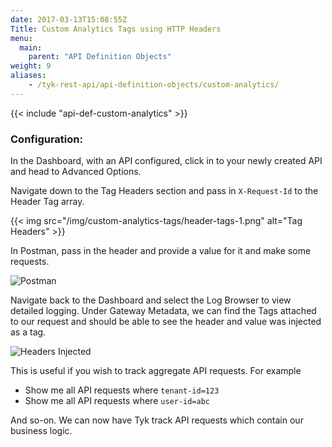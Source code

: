```yaml
---
date: 2017-03-13T15:08:55Z
Title: Custom Analytics Tags using HTTP Headers
menu:
  main:
    parent: "API Definition Objects"
weight: 9
aliases:
    - /tyk-rest-api/api-definition-objects/custom-analytics/
--- 
```


{{< include "api-def-custom-analytics" >}}

### Configuration:

In the Dashboard, with an API configured, click in to your newly created API and head to Advanced Options. 

Navigate down to the Tag Headers section and pass in `X-Request-Id` to the Header Tag array. 

{{< img src="/img/custom-analytics-tags/header-tags-1.png" alt="Tag Headers" >}}

In Postman, pass in the header and provide a value for it and make some requests. 

![Postman](/docs/img/custom-analytics-tags/postman-1.png)

Navigate back to the Dashboard and select the Log Browser to view detailed logging. Under Gateway Metadata, we can find the Tags attached to our request and should be able to see the header and value was injected as a tag.

![Headers Injected](/docs/img/custom-analytics-tags/headers-injected-as-tags-1.png)

This is useful if you wish to track aggregate API requests.  For example
- Show me all API requests where `tenant-id=123` 
- Show me all API requests where `user-id=abc`

And so-on.  We can now have Tyk track API requests which contain our business logic.